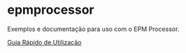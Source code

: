 # epmprocessor
Exemplos e documentação para uso com o EPM Processor.

[Guia Rápido de Utilização](quickstart/EPMProcessorQuickstart.md)
